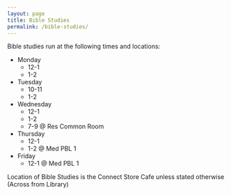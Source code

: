 ```yaml
---
layout: page
title: Bible Studies
permalink: /bible-studies/
---
```


Bible studies run at the following times and locations:

- Monday
    - 12-1
    - 1-2
- Tuesday
    - 10-11
    - 1-2
- Wednesday
    - 12-1
    - 1-2
    - 7-9 @ Res Common Room
- Thursday
    - 12-1
    - 1-2 @ Med PBL 1
- Friday
    - 12-1 @ Med PBL 1

Location of Bible Studies is the Connect Store Cafe unless stated otherwise
(Across from Library)
